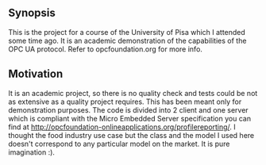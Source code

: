 ## Synopsis

This is the project for a course of the University of Pisa which I attended some time ago. It is an academic demonstration of the capabilities of the OPC UA protocol.
Refer to opcfoundation.org for more info.

## Motivation

It is an academic project, so there is no quality check and tests could be not as extensive as a quality project requires. This has been meant only for demonstration purposes.
The code is divided into 2 client and one server which is compliant with the Micro Embedded Server specification you can find at http://opcfoundation-onlineapplications.org/profilereporting/.
I thought the food industry use case but the class and the model I used here doesn't correspond to any particular model on the market. It is pure imagination :).

